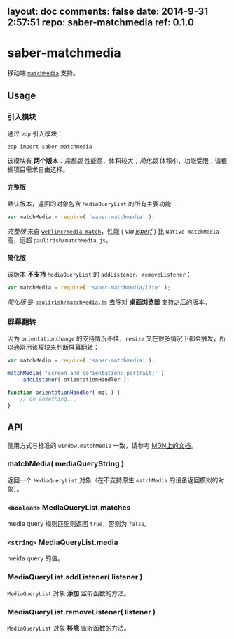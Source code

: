 layout: doc
comments: false
date: 2014-9-31 2:57:51
repo: saber-matchmedia
ref: 0.1.0
---

# saber-matchmedia

移动端 [`matchMedia`](http://dev.w3.org/csswg/cssom-view/#dom-window-matchmedia) 支持。

## Usage

### 引入模块

通过 `edp` 引入模块：

    edp import saber-matchmedia

该模块有 **两个版本**：*完整版* 性能高，体积较大；*简化版* 体积小，功能受限；请根据项目需求自由选择。

#### 完整版

默认版本，返回的对象包含 `MediaQueryList` 的所有主要功能：

```javascript
var matchMedia = require( 'saber-matchmedia' );
```

*完整版* 来自 [`weblinc/media-match`](https://github.com/weblinc/media-match)，性能 ( *via [jsperf](http://jsperf.com/matchmedia/11)* ) 比 `Native matchMedia` 高，远超 `paulirish/matchMedia.js`。

#### 简化版

该版本 **不支持** `MediaQueryList` 的 `addListener`、`removeListener`：

```javascript
var matchMedia = require( 'saber-matchmedia/lite' );
```

*简化版* 是 [`paulirish/matchMedia.js`](https://github.com/paulirish/matchMedia.js) 去除对 **桌面浏览器** 支持之后的版本。

### 屏幕翻转

因为 `orientationchange` 的支持情况不佳，`resize` 又在很多情况下都会触发，所以通常用该模块来判断屏幕翻转：

```javascript
var matchMedia = require( 'saber-matchmedia' );

matchMedia( 'screen and (orientation: portrait)' )
    .addListener( orientationHandler );

function orientationHandler( mql ) {
    // do something...
}
```

## API

使用方式与标准的 `window.matchMedia` 一致，请参考 [MDN上的文档](https://developer.mozilla.org/en-US/docs/Web/API/Window.matchMedia)。

### matchMedia( mediaQueryString )

返回一个 `MediaQueryList` 对象（在不支持原生 `matchMedia` 的设备返回模拟的对象）。

### `<boolean>` MediaQueryList.matches

media query 规则匹配则返回 `true`，否则为 `false`。

### `<string>` MediaQueryList.media

meida query 的值。

### MediaQueryList.addListener( listener )

`MediaQueryList` 对象 **添加** 监听函数的方法。

### MediaQueryList.removeListener( listener )

`MediaQueryList` 对象 **移除** 监听函数的方法。
